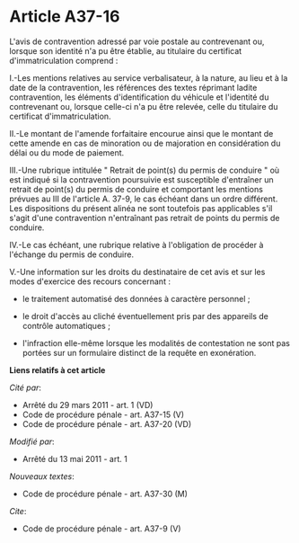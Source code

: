 # Article A37-16

L'avis de contravention adressé par voie postale au contrevenant ou, lorsque son identité n'a pu être établie, au titulaire
du certificat d'immatriculation comprend : 

I.-Les mentions relatives au service verbalisateur, à la nature, au lieu et à la date de la contravention, les références des
textes réprimant ladite contravention, les éléments d'identification du véhicule et l'identité du contrevenant ou, lorsque
celle-ci n'a pu être relevée, celle du titulaire du certificat d'immatriculation. 

II.-Le montant de l'amende forfaitaire encourue ainsi que le montant de cette amende en cas de minoration ou de majoration en
considération du délai ou du mode de paiement. 

III.-Une rubrique intitulée " Retrait de point(s) du permis de conduire " où est indiqué si la contravention poursuivie est
susceptible d'entraîner un retrait de point(s) du permis de conduire et comportant les mentions prévues au III de l'article
A. 37-9, le cas échéant dans un ordre différent. Les dispositions du présent alinéa ne sont toutefois pas applicables s'il
s'agit d'une contravention n'entraînant pas retrait de points du permis de conduire. 

IV.-Le cas échéant, une rubrique relative à l'obligation de procéder à l'échange du permis de conduire. 

V.-Une information sur les droits du destinataire de cet avis et sur les modes d'exercice des recours concernant :

- le traitement automatisé des données à caractère personnel ;

- le droit d'accès au cliché éventuellement pris par des appareils de contrôle automatiques ;

- l'infraction elle-même lorsque les modalités de contestation ne sont pas portées sur un formulaire distinct de la requête
en exonération.

**Liens relatifs à cet article**

_Cité par_:

  - Arrêté du 29 mars 2011 - art. 1 (VD)
  - Code de procédure pénale - art. A37-15 (V)
  - Code de procédure pénale - art. A37-20 (VD)

_Modifié par_:

  - Arrêté du 13 mai 2011 - art. 1

_Nouveaux textes_:

  - Code de procédure pénale - art. A37-30 (M)

_Cite_:

  - Code de procédure pénale - art. A37-9 (V)
